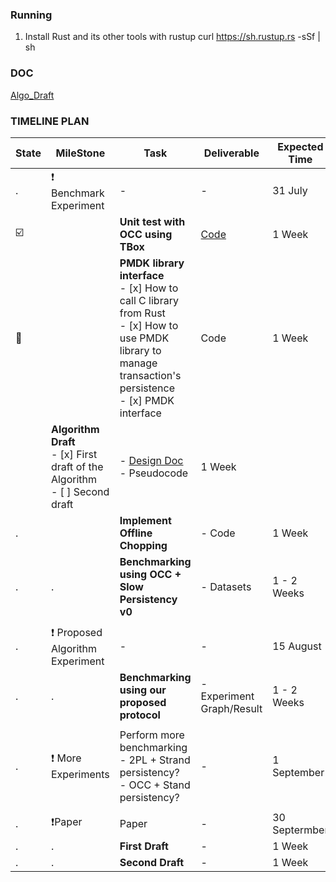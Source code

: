 ### Running ### 
1) Install Rust and its other tools with rustup 
curl https://sh.rustup.rs -sSf | sh


### DOC ###
[Algo_Draft](doc/Algo_Draft.md)  



### TIMELINE PLAN ###  
State | MileStone | Task | Deliverable | Expected Time 
--- | --- | --- | ---|--- 
. | :heavy_exclamation_mark: Benchmark Experiment | - | - | 31 July 
:ballot_box_with_check: |  | **Unit test with OCC using TBox** | [Code](https://github.com/githubxxcc/ParNVM/tree/master/pnvm_lib/src) | 1 Week 
:construction: |  | **PMDK library interface** <br /> - [x] How to call C library from Rust <br /> - [x] How to use PMDK library to manage transaction's persistence <br /> - [x] PMDK interface<br /> | Code | 1 Week 
 |  | **Algorithm Draft**  <br /> - [x] First draft of the Algorithm <br /> - [ ]  Second draft | - [Design Doc](https://github.com/githubxxcc/ParNVM/blob/master/doc/Algo_Draft.md)<br /> -  Pseudocode | 1 Week 
 . | | **Implement Offline Chopping** | - Code | 1 Week 
. | . | **Benchmarking using OCC + Slow Persistency v0** | - Datasets | 1 - 2 Weeks 
 |  |  |  |  
. | :heavy_exclamation_mark: Proposed Algorithm Experiment | - | - | 15 August 
. | . | **Benchmarking using our proposed protocol** | - Experiment Graph/Result | 1 - 2 Weeks 
 |  |  |  |  
. | :exclamation: More Experiments | Perform more benchmarking <br /> - 2PL + Strand persistency?<br /> - OCC + Stand persistency? | - | 1 September 
 |  |  |  |  
. | :heavy_exclamation_mark:Paper | Paper | - | 30 Septermber 
. | . | **First Draft** | - | 1 Week 
. | . | **Second Draft** | - | 1 Week 









